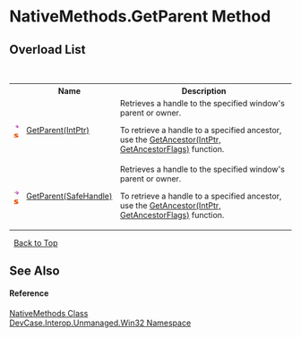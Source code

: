 # NativeMethods.GetParent Method 
 


## Overload List
&nbsp;<table><tr><th></th><th>Name</th><th>Description</th></tr><tr><td>![Public method](media/pubmethod.gif "Public method")![Static member](media/static.gif "Static member")</td><td><a href="M_DevCase_Interop_Unmanaged_Win32_NativeMethods_GetParent">GetParent(IntPtr)</a></td><td>
Retrieves a handle to the specified window's parent or owner. 

 To retrieve a handle to a specified ancestor, use the <a href="M_DevCase_Interop_Unmanaged_Win32_NativeMethods_GetAncestor">GetAncestor(IntPtr, GetAncestorFlags)</a> function.</td></tr><tr><td>![Public method](media/pubmethod.gif "Public method")![Static member](media/static.gif "Static member")</td><td><a href="M_DevCase_Interop_Unmanaged_Win32_NativeMethods_GetParent_1">GetParent(SafeHandle)</a></td><td>
Retrieves a handle to the specified window's parent or owner. 

 To retrieve a handle to a specified ancestor, use the <a href="M_DevCase_Interop_Unmanaged_Win32_NativeMethods_GetAncestor">GetAncestor(IntPtr, GetAncestorFlags)</a> function.</td></tr></table>&nbsp;
<a href="#nativemethods.getparent-method">Back to Top</a>

## See Also


#### Reference
<a href="T_DevCase_Interop_Unmanaged_Win32_NativeMethods">NativeMethods Class</a><br /><a href="N_DevCase_Interop_Unmanaged_Win32">DevCase.Interop.Unmanaged.Win32 Namespace</a><br />